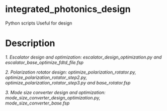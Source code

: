 # integrated_photonics_design
Python scripts Useful for design

# Description
*1. Escalator design and optimization: escalator_design_optimization.py and escalator_base_optimize_fdtd_file.fsp*

*2. Polarization rotator design: optimize_polarization_rotator.py, optimize_polarization_rotator_step2.py, optimize_polarization_rotator_step3.py and base_rotator.fsp* 

*3. Mode size converter design and optimization: mode_size_converter_design_optimization.py, mode_size_converter_base.fsp*
